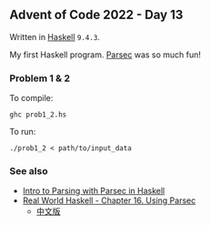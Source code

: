 ## Advent of Code 2022 - Day 13

Written in [Haskell](https://www.haskell.org/) `9.4.3`.

My first Haskell program. [Parsec](https://hackage.haskell.org/package/parsec) was so much fun!

### Problem 1 & 2

To compile:

`ghc prob1_2.hs`

To run:

`./prob1_2 < path/to/input_data`

### See also

* [Intro to Parsing with Parsec in Haskell](https://jakewheat.github.io/intro_to_parsing/#simple-sql-query-parser)
* [Real World Haskell - Chapter 16. Using Parsec](https://book.realworldhaskell.org/read/using-parsec.html)
  * [中文版](http://cnhaskell.com/chp/16.html)

